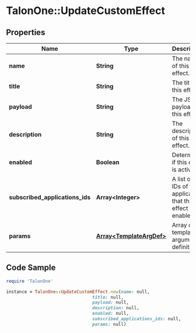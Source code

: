 # TalonOne::UpdateCustomEffect

## Properties

Name | Type | Description | Notes
------------ | ------------- | ------------- | -------------
**name** | **String** | The name of this effect. | 
**title** | **String** | The title of this effect. | 
**payload** | **String** | The JSON payload of this effect. | 
**description** | **String** | The description of this effect. | [optional] 
**enabled** | **Boolean** | Determines if this effect is active. | 
**subscribed_applications_ids** | **Array&lt;Integer&gt;** | A list of the IDs of the applications that this effect is enabled for | [optional] 
**params** | [**Array&lt;TemplateArgDef&gt;**](TemplateArgDef.md) | Array of template argument definitions | [optional] 

## Code Sample

```ruby
require 'TalonOne'

instance = TalonOne::UpdateCustomEffect.new(name: null,
                                 title: null,
                                 payload: null,
                                 description: null,
                                 enabled: null,
                                 subscribed_applications_ids: null,
                                 params: null)
```


